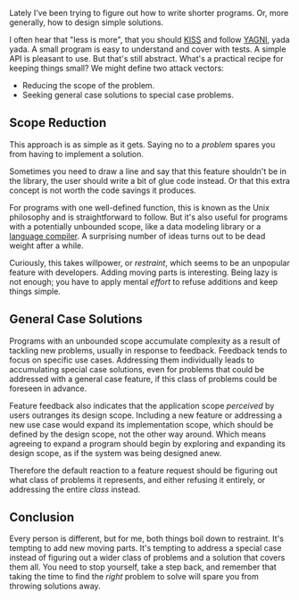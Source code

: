 Lately I've been trying to figure out how to write shorter programs. Or, more generally, how to design simple solutions.

I often hear that "less is more", that you should [KISS](https://en.wikipedia.org/wiki/KISS_principle) and follow [YAGNI](https://en.wikipedia.org/wiki/YAGNI), yada yada. A small program is easy to understand and cover with tests. A simple API is pleasant to use. But that's still abstract. What's a practical recipe for keeping things small? We might define two attack vectors:

* Reducing the scope of the problem.
* Seeking general case solutions to special case problems.

## Scope Reduction

This approach is as simple as it gets. Saying no to a _problem_ spares you from having to implement a solution.

Sometimes you need to draw a line and say that this feature shouldn't be in the library, the user should write a bit of glue code instead. Or that this extra concept is not worth the code savings it produces.

For programs with one well-defined function, this is known as the Unix philosophy and is straightforward to follow. But it's also useful for programs with a potentially unbounded scope, like a data modeling library or a [language compiler](https://golang.org). A surprising number of ideas turns out to be dead weight after a while.

Curiously, this takes willpower, or _restraint_, which seems to be an unpopular feature with developers. Adding moving parts is interesting. Being lazy is not enough; you have to apply mental _effort_ to refuse additions and keep things simple.

## General Case Solutions

Programs with an unbounded scope accumulate complexity as a result of tackling new problems, usually in response to feedback. Feedback tends to focus on specific use cases. Addressing them individually leads to accumulating special case solutions, even for problems that could be addressed with a general case feature, if this class of problems could be foreseen in advance.

Feature feedback also indicates that the application scope _perceived_ by users outranges its design scope. Including a new feature or addressing a new use case would expand its implementation scope, which should be defined by the design scope, not the other way around. Which means agreeing to expand a program should begin by exploring and expanding its design scope, as if the system was being designed anew.

Therefore the default reaction to a feature request should be figuring out what class of problems it represents, and either refusing it entirely, or addressing the entire _class_ instead.

## Conclusion

Every person is different, but for me, both things boil down to restraint. It's tempting to add new moving parts. It's tempting to address a special case instead of figuring out a wider class of problems and a solution that covers them all. You need to stop yourself, take a step back, and remember that taking the time to find the _right_ problem to solve will spare you from throwing solutions away.
